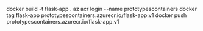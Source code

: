 docker build -t flask-app . 
az acr login --name prototypescontainers
docker tag flask-app prototypescontainers.azurecr.io/flask-app:v1
docker push prototypescontainers.azurecr.io/flask-app:v1